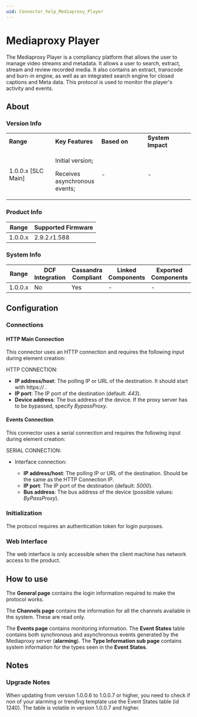 ```yaml
---
uid: Connector_help_Mediaproxy_Player
---
```


# Mediaproxy Player

The Mediaproxy Player is a compliancy platform that allows the user to manage video streams and metadata. It allows a user to search, extract, stream and review recorded media. It also contains an extract, transcode and burn-in engine, as well as an integrated search engine for closed captions and Meta data.
This protocol is used to monitor the player's activity and events.

## About

### Version Info

<table>
<colgroup>
<col style="width: 25%" />
<col style="width: 25%" />
<col style="width: 25%" />
<col style="width: 25%" />
</colgroup>
<tbody>
<tr class="odd">
<td><strong>Range</strong></td>
<td><strong>Key Features</strong></td>
<td><strong>Based on</strong></td>
<td><strong>System Impact</strong></td>
</tr>
<tr class="even">
<td>1.0.0.x [SLC Main]</td>
<td><p>Initial version;</p>
<p>Receives asynchronous events;</p></td>
<td>-</td>
<td>-</td>
</tr>
</tbody>
</table>

### Product Info

| **Range** | **Supported Firmware** |
|-----------|------------------------|
| 1.0.0.x   | 2.9.2.r1.588           |

### System Info

| **Range** | **DCF Integration** | **Cassandra Compliant** | **Linked Components** | **Exported Components** |
|-----------|---------------------|-------------------------|-----------------------|-------------------------|
| 1.0.0.x   | No                  | Yes                     | \-                    | \-                      |

## Configuration

### Connections

#### HTTP Main Connection

This connector uses an HTTP connection and requires the following input during element creation:

HTTP CONNECTION:

- **IP address/host**: The polling IP or URL of the destination. It should start with https:// .
- **IP port**: The IP port of the destination (default: *443*).
- **Device address**: The bus address of the device. If the proxy server has to be bypassed, specify *BypassProxy*.

#### Events Connection

This connector uses a serial connection and requires the following input during element creation:

SERIAL CONNECTION:

- Interface connection:

  - **IP address/host**: The polling IP or URL of the destination. Should be the same as the HTTP Connection IP.
  - **IP port**: The IP port of the destination (default: *5000*).
  - **Bus address**: The bus address of the device (possible values: *ByPassProxy*).

### Initialization

The protocol requires an authentication token for login purposes.

### Web Interface

The web interface is only accessible when the client machine has network access to the product.

## How to use

The **General page** contains the login information required to make the protocol works.

The **Channels page** contains the information for all the channels available in the system. These are read only.

The **Events page** contains monitoring information. The **Event States** table contains both synchronous and asynchronous events generated by the Mediaproxy server (**alarming**). The **Type Information sub page** contains system information for the types seen in the **Event States**.

## Notes

### Upgrade Notes

When updating from version 1.0.0.6 to 1.0.0.7 or higher, you need to check if non of your alarming or trending template use the Event States table (id 1240).
The table is volatile in version 1.0.0.7 and higher.
